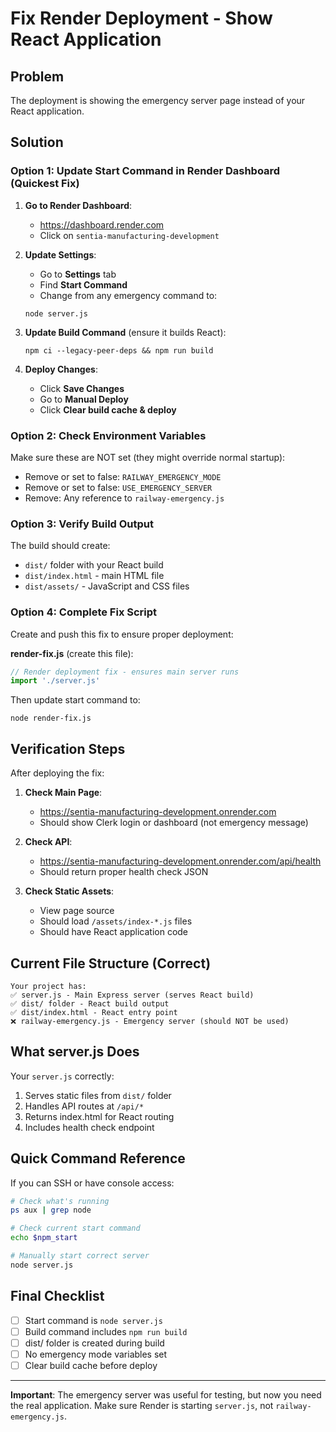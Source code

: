 # Fix Render Deployment - Show React Application

## Problem

The deployment is showing the emergency server page instead of your React application.

## Solution

### Option 1: Update Start Command in Render Dashboard (Quickest Fix)

1. **Go to Render Dashboard**:
   - https://dashboard.render.com
   - Click on `sentia-manufacturing-development`

2. **Update Settings**:
   - Go to **Settings** tab
   - Find **Start Command**
   - Change from any emergency command to:

   ```
   node server.js
   ```

3. **Update Build Command** (ensure it builds React):

   ```
   npm ci --legacy-peer-deps && npm run build
   ```

4. **Deploy Changes**:
   - Click **Save Changes**
   - Go to **Manual Deploy**
   - Click **Clear build cache & deploy**

### Option 2: Check Environment Variables

Make sure these are NOT set (they might override normal startup):

- Remove or set to false: `RAILWAY_EMERGENCY_MODE`
- Remove or set to false: `USE_EMERGENCY_SERVER`
- Remove: Any reference to `railway-emergency.js`

### Option 3: Verify Build Output

The build should create:

- `dist/` folder with your React build
- `dist/index.html` - main HTML file
- `dist/assets/` - JavaScript and CSS files

### Option 4: Complete Fix Script

Create and push this fix to ensure proper deployment:

**render-fix.js** (create this file):

```javascript
// Render deployment fix - ensures main server runs
import './server.js'
```

Then update start command to:

```
node render-fix.js
```

## Verification Steps

After deploying the fix:

1. **Check Main Page**:
   - https://sentia-manufacturing-development.onrender.com
   - Should show Clerk login or dashboard (not emergency message)

2. **Check API**:
   - https://sentia-manufacturing-development.onrender.com/api/health
   - Should return proper health check JSON

3. **Check Static Assets**:
   - View page source
   - Should load `/assets/index-*.js` files
   - Should have React application code

## Current File Structure (Correct)

```
Your project has:
✅ server.js - Main Express server (serves React build)
✅ dist/ folder - React build output
✅ dist/index.html - React entry point
❌ railway-emergency.js - Emergency server (should NOT be used)
```

## What server.js Does

Your `server.js` correctly:

1. Serves static files from `dist/` folder
2. Handles API routes at `/api/*`
3. Returns index.html for React routing
4. Includes health check endpoint

## Quick Command Reference

If you can SSH or have console access:

```bash
# Check what's running
ps aux | grep node

# Check current start command
echo $npm_start

# Manually start correct server
node server.js
```

## Final Checklist

- [ ] Start command is `node server.js`
- [ ] Build command includes `npm run build`
- [ ] dist/ folder is created during build
- [ ] No emergency mode variables set
- [ ] Clear build cache before deploy

---

**Important**: The emergency server was useful for testing, but now you need the real application. Make sure Render is starting `server.js`, not `railway-emergency.js`.
